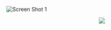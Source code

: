 ![Screen Shot 1](https://github.com/lukiee555/Web-Development/blob/master/3.%20Bootstrap/6.%20Bootstrap4!/Candy%20Museum/demo/sc_full.png)



<p align="center">
  <img  src="https://github.com/lukiee555/Web-Development/blob/master/3.%20Bootstrap/6.%20Bootstrap4!/Candy%20Museum/demo/sc_mobile.png">
</p>
